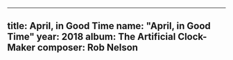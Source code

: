 
---
title: April, in Good Time
name: "April, in Good Time"
year:  2018
album: The Artificial Clock-Maker
composer: Rob Nelson
---
